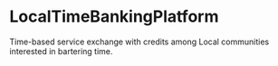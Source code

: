 # LocalTimeBankingPlatform
Time-based service exchange with credits among Local communities interested in bartering time.
